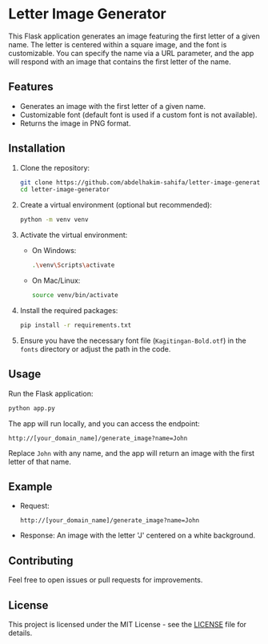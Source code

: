 # Letter Image Generator

This Flask application generates an image featuring the first letter of a given name. The letter is centered within a square image, and the font is customizable. You can specify the name via a URL parameter, and the app will respond with an image that contains the first letter of the name.

## Features

- Generates an image with the first letter of a given name.
- Customizable font (default font is used if a custom font is not available).
- Returns the image in PNG format.

## Installation

1. Clone the repository:

   ```bash
   git clone https://github.com/abdelhakim-sahifa/letter-image-generator.git
   cd letter-image-generator
   ```

2. Create a virtual environment (optional but recommended):

   ```bash
   python -m venv venv
   ```

3. Activate the virtual environment:

   - On Windows:
     ```bash
     .\venv\Scripts\activate
     ```
   - On Mac/Linux:
     ```bash
     source venv/bin/activate
     ```

4. Install the required packages:

   ```bash
   pip install -r requirements.txt
   ```

5. Ensure you have the necessary font file (`Kagitingan-Bold.otf`) in the `fonts` directory or adjust the path in the code.

## Usage

Run the Flask application:

```bash
python app.py
```

The app will run locally, and you can access the endpoint:

```
http://[your_domain_name]/generate_image?name=John
```

Replace `John` with any name, and the app will return an image with the first letter of that name.

## Example

- Request:
  ```
  http://[your_domain_name]/generate_image?name=John
  ```
- Response: An image with the letter 'J' centered on a white background.

## Contributing

Feel free to open issues or pull requests for improvements.

## License

This project is licensed under the MIT License - see the [LICENSE](LICENSE) file for details.
